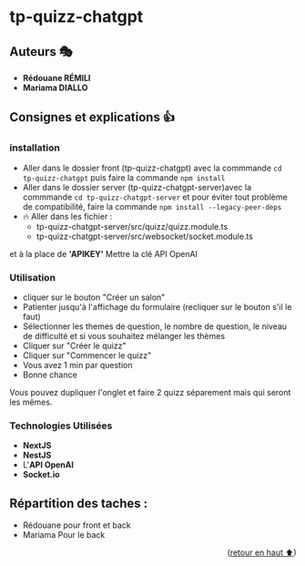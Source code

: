 # tp-quizz-chatgpt <a name="readme-top"></a>

## Auteurs 🎭

* **Rédouane RÉMILI**
* **Mariama DIALLO**

## Consignes et explications 👍

### installation

- Aller dans le dossier front (tp-quizz-chatgpt) avec la commmande ```cd tp-quizz-chatgpt``` puis faire la commande ```npm install```
- Aller dans le dossier server (tp-quizz-chatgpt-server)avec la commmande ```cd tp-quizz-chatgpt-server``` et pour éviter tout problème de compatibilité, faire la commande ```npm install --legacy-peer-deps```
- 🔥 Aller dans les fichier :
  * tp-quizz-chatgpt-server/src/quizz/quizz.module.ts
  * tp-quizz-chatgpt-server/src/websocket/socket.module.ts
  
et à la place de **'APIKEY'** Mettre la clé API OpenAI

### Utilisation

* cliquer sur le bouton "Créer un salon"
* Patienter jusqu'à l'affichage du formulaire (recliquer sur le bouton s'il le faut)
* Sélectionner les themes de question, le nombre de question, le niveau de difficulté et si vous souhaitez mélanger les thèmes
* Cliquer sur "Créer le quizz"
* Cliquer sur "Commencer le quizz"
* Vous avez 1 min par question
* Bonne chance

Vous pouvez dupliquer l'onglet et faire 2 quizz séparement mais qui seront les mêmes.

### Technologies Utilisées

- **NextJS** 
- **NestJS** 
- L'**API OpenAI** 
- **Socket.io** 

## Répartition des taches :

* Rédouane pour front et back
* Mariama Pour le back

<p align="right">(<a href="#readme-top">retour en haut ⬆</a>)</p>